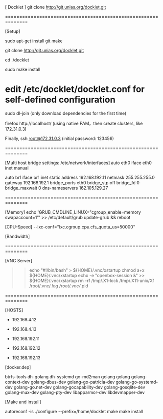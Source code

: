 [ Docklet ] git clone http://git.unias.org/docklet.git

==============================================================

[Setup]

sudo apt-get install git make

git clone http://git.unias.org/docklet.git

cd ./docklet

sudo make install

# edit /etc/docklet/docklet.conf for self-defined configuration

sudo dl-join (only download dependencies for the first time)

firefox http://localhost/ (using native PAM，then create clusters, like 172.31.0.3)

Finally, ssh root@172.31.0.3 (initial password: 123456)

==============================================================

[Multi host bridge settings: /etc/network/interfaces]
auto eth0
iface eth0 inet manual

auto br1
iface br1 inet static
	address 192.168.192.11
	netmask 255.255.255.0
	gateway 192.168.192.1
	bridge_ports eth0
	bridge_stp off
	bridge_fd 0
	bridge_maxwait 0
	dns-nameservers 162.105.129.27

==============================================================

[Memory]
echo 'GRUB_CMDLINE_LINUX="cgroup_enable=memory swapaccount=1"' >> /etc/default/grub
update-grub && reboot

[CPU-Speed]
--lxc-conf="lxc.cgroup.cpu.cfs_quota_us=50000"

[Bandwidth]


==============================================================

[VNC Server]

>>	echo "#!/bin/bash" > ${HOME}/.vnc/xstartup
>>	chmod a+x ${HOME}/.vnc/xstartup
>>	echo -e "openbox-session &" >> ${HOME}/.vnc/xstartup
>>	rm -rf /tmp/.X1-lock /tmp/.X11-unix/X1 /root/.vnc/*.log /root/.vnc/*.pid

==============================================================

[HOSTS]

* 192.168.4.12
* 192.168.4.13

* 192.168.192.11
* 192.168.192.12
* 192.168.192.13

[docker.dep]

btrfs-tools dh-golang dh-systemd go-md2man golang golang golang-context-dev golang-dbus-dev golang-go-patricia-dev golang-go-systemd-dev golang-go.net-dev golang-gocapability-dev golang-gosqlite-dev golang-mux-dev golang-pty-dev libapparmor-dev libdevmapper-dev


[Make and install]

autoreconf -is
./configure --prefix=/home/docklet
make
make install

